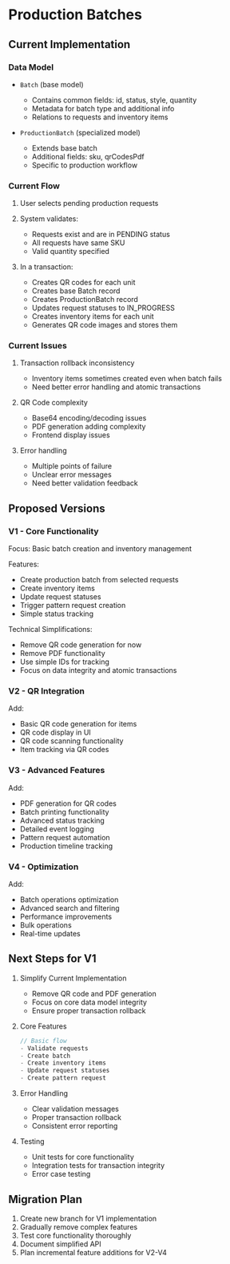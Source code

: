 # Production Batches

## Current Implementation

### Data Model
- `Batch` (base model)
  - Contains common fields: id, status, style, quantity
  - Metadata for batch type and additional info
  - Relations to requests and inventory items

- `ProductionBatch` (specialized model)
  - Extends base batch
  - Additional fields: sku, qrCodesPdf
  - Specific to production workflow

### Current Flow
1. User selects pending production requests
2. System validates:
   - Requests exist and are in PENDING status
   - All requests have same SKU
   - Valid quantity specified

3. In a transaction:
   - Creates QR codes for each unit
   - Creates base Batch record
   - Creates ProductionBatch record
   - Updates request statuses to IN_PROGRESS
   - Creates inventory items for each unit
   - Generates QR code images and stores them

### Current Issues
1. Transaction rollback inconsistency
   - Inventory items sometimes created even when batch fails
   - Need better error handling and atomic transactions

2. QR Code complexity
   - Base64 encoding/decoding issues
   - PDF generation adding complexity
   - Frontend display issues

3. Error handling
   - Multiple points of failure
   - Unclear error messages
   - Need better validation feedback

## Proposed Versions

### V1 - Core Functionality
Focus: Basic batch creation and inventory management

Features:
- Create production batch from selected requests
- Create inventory items
- Update request statuses
- Trigger pattern request creation
- Simple status tracking

Technical Simplifications:
- Remove QR code generation for now
- Remove PDF functionality
- Use simple IDs for tracking
- Focus on data integrity and atomic transactions

### V2 - QR Integration
Add:
- Basic QR code generation for items
- QR code display in UI
- QR code scanning functionality
- Item tracking via QR codes

### V3 - Advanced Features
Add:
- PDF generation for QR codes
- Batch printing functionality
- Advanced status tracking
- Detailed event logging
- Pattern request automation
- Production timeline tracking

### V4 - Optimization
Add:
- Batch operations optimization
- Advanced search and filtering
- Performance improvements
- Bulk operations
- Real-time updates

## Next Steps for V1

1. Simplify Current Implementation
   - Remove QR code and PDF generation
   - Focus on core data model integrity
   - Ensure proper transaction rollback

2. Core Features
   ```typescript
   // Basic flow
   - Validate requests
   - Create batch
   - Create inventory items
   - Update request statuses
   - Create pattern request
   ```

3. Error Handling
   - Clear validation messages
   - Proper transaction rollback
   - Consistent error reporting

4. Testing
   - Unit tests for core functionality
   - Integration tests for transaction integrity
   - Error case testing

## Migration Plan

1. Create new branch for V1 implementation
2. Gradually remove complex features
3. Test core functionality thoroughly
4. Document simplified API
5. Plan incremental feature additions for V2-V4 